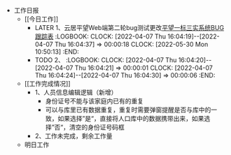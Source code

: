 - 工作日报
	- [[今日工作]]
		- LATER 1、云居平望Web端第二轮bug测试更改[平望一标三实系统BUG跟踪表](http://mis.cityfun.com.cn/workspace/32/dtable/%E5%B9%B3%E6%9C%9B%E4%B8%80%E6%A0%87%E4%B8%89%E5%AE%9E%E7%B3%BB%E7%BB%9FBUG%E8%B7%9F%E8%B8%AA%E8%A1%A8/?tid=0000&vid=0000)
		  :LOGBOOK:
		  CLOCK: [2022-04-07 Thu 16:04:19]--[2022-04-07 Thu 16:04:37] =>  00:00:18
		  CLOCK: [2022-05-30 Mon 10:50:13]
		  :END:
		- TODO 2、
		  :LOGBOOK:
		  CLOCK: [2022-04-07 Thu 16:04:20]--[2022-04-07 Thu 16:04:21] =>  00:00:01
		  CLOCK: [2022-04-07 Thu 16:04:24]--[2022-04-07 Thu 16:04:30] =>  00:00:06
		  :END:
	- [[工作完成情况]]
		- 1、人员信息编辑逻辑（新增）
			- 身份证号不能与该家庭内已有的重复
			- 可以与库里已有数据重复，重复时需要弹窗提醒是否与库中的一致，如果选择”是“，直接将人口库中的数据携带出来，如果选择”否“，清空的身份证号码框
		- 2、工作未完成，剩余工作量
	- 明日工作